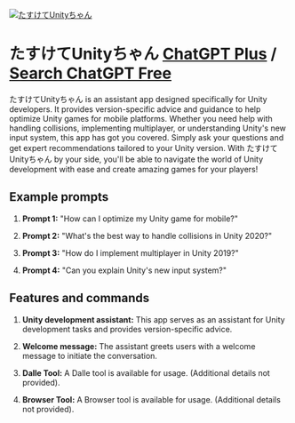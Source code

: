 
[![たすけてUnityちゃん](https://files.oaiusercontent.com/file-IdhXQTUFKIi36qB54WTaJLd5?se=2123-10-17T20%3A22%3A52Z&sp=r&sv=2021-08-06&sr=b&rscc=max-age%3D31536000%2C%20immutable&rscd=attachment%3B%20filename%3D84ee1454-1c2e-4a25-9331-15d85f856c7e.png&sig=E4xytqppLrVEoIUwdFdZ0sP2Eq1ZnDrInzLFdB%2BruUU%3D)](https://chat.openai.com/g/g-Fj6Z92uGQ-tasuketeunitytiyan)

# たすけてUnityちゃん [ChatGPT Plus](https://chat.openai.com/g/g-Fj6Z92uGQ-tasuketeunitytiyan) / [Search ChatGPT Free](https://gptcall.net/index.html#/?search=%E3%81%9F%E3%81%99%E3%81%91%E3%81%A6Unity%E3%81%A1%E3%82%83%E3%82%93)

たすけてUnityちゃん is an assistant app designed specifically for Unity developers. It provides version-specific advice and guidance to help optimize Unity games for mobile platforms. Whether you need help with handling collisions, implementing multiplayer, or understanding Unity's new input system, this app has got you covered. Simply ask your questions and get expert recommendations tailored to your Unity version. With たすけてUnityちゃん by your side, you'll be able to navigate the world of Unity development with ease and create amazing games for your players!

## Example prompts

1. **Prompt 1:** "How can I optimize my Unity game for mobile?"

2. **Prompt 2:** "What's the best way to handle collisions in Unity 2020?"

3. **Prompt 3:** "How do I implement multiplayer in Unity 2019?"

4. **Prompt 4:** "Can you explain Unity's new input system?"

## Features and commands

1. **Unity development assistant:** This app serves as an assistant for Unity development tasks and provides version-specific advice.

2. **Welcome message:** The assistant greets users with a welcome message to initiate the conversation.

3. **Dalle Tool:** A Dalle tool is available for usage. (Additional details not provided).

4. **Browser Tool:** A Browser tool is available for usage. (Additional details not provided).


